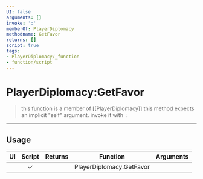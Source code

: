 ```yaml
---
UI: false
arguments: []
invoke: ':'
memberOf: PlayerDiplomacy
methodname: GetFavor
returns: []
script: true
tags:
- PlayerDiplomacy/_function
- function/script
---
```

# PlayerDiplomacy:GetFavor
> this function is a member of [[PlayerDiplomacy]]
> this method expects an implicit "self" argument. invoke it with `:`
-----
## Usage
|  UI | Script | Returns | Function | Arguments |
|:---:|:------:|-------:|:--------:|:---------|
| |✓||PlayerDiplomacy:GetFavor||
